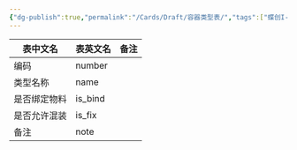 ```yaml
---
{"dg-publish":true,"permalink":"/Cards/Draft/容器类型表/","tags":["蝶创I-MES/MES/江淮毅昌"]}
---
```





| 表中文名   | 表英文名    | 备注  |
| ------ | ------- | --- |
| 编码     | number  |     |
| 类型名称   | name    |     |
| 是否绑定物料 | is_bind |     |
| 是否允许混装 | is_fix  |     |
| 备注     | note    |     |
